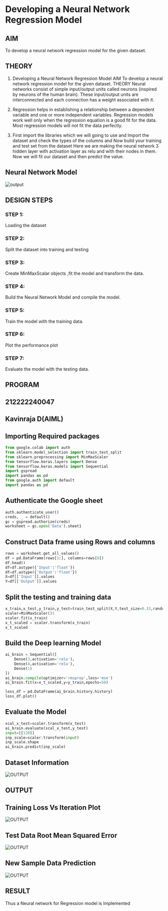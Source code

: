# Developing a Neural Network Regression Model

## AIM

To develop a neural network regression model for the given dataset.

## THEORY

1) Developing a Neural Network Regression Model AIM To develop a neural network regression model for the given dataset. THEORY Neural networks consist of simple input/output units called neurons (inspired by neurons of the human brain). These input/output units are interconnected and each connection has a weight associated with it.

2) Regression helps in establishing a relationship between a dependent variable and one or more independent variables. Regression models work well only when the regression equation is a good fit for the data. Most regression models will not fit the data perfectly.

3) First import the libraries which we will going to use and Import the dataset and check the types of the columns and Now build your training and test set from the dataset Here we are making the neural network 3 hidden layer with activation layer as relu and with their nodes in them. Now we will fit our dataset and then predict the value.

## Neural Network Model

![output](./images/network.jpg)

## DESIGN STEPS

### STEP 1:

Loading the dataset

### STEP 2:

Split the dataset into training and testing

### STEP 3:

Create MinMaxScalar objects ,fit the model and transform the data.

### STEP 4:

Build the Neural Network Model and compile the model.

### STEP 5:

Train the model with the training data.

### STEP 6:

Plot the performance plot

### STEP 7:

Evaluate the model with the testing data.

## PROGRAM


## 212222240047
## Kavinraja D(AIML)
## Importing Required packages
```py
from google.colab import auth
from sklearn.model_selection import train_test_split
from sklearn.preprocessing import MinMaxScaler
from tensorflow.keras.layers import Dense
from tensorflow.keras.models import Sequential
import gspread
import pandas as pd
from google.auth import default
import pandas as pd
```

## Authenticate the Google sheet
```py
auth.authenticate_user()
creds, _ = default()
gc = gspread.authorize(creds)
worksheet = gc.open('Data').sheet1
```

## Construct Data frame using Rows and columns
```py
rows = worksheet.get_all_values()
df = pd.DataFrame(rows[1:], columns=rows[0])
df.head()
df=df.astype({'Input':'float'})
df=df.astype({'Output':'float'})
X=df[['Input']].values
Y=df[['Output']].values
```

## Split the testing and training data
```py
x_train,x_test,y_train,y_test=train_test_split(X,Y,test_size=0.33,random_state=50)
scaler=MinMaxScaler()1
scaler.fit(x_train)
x_t_scaled = scaler.transform(x_train)
x_t_scaled
```

## Build the Deep learning Model
```py
ai_brain = Sequential([
    Dense(3,activation='relu'),
    Dense(4,activation='relu'),
    Dense(1)
])
ai_brain.compile(optimizer='rmsprop',loss='mse')
ai_brain.fit(x=x_t_scaled,y=y_train,epochs=50)

loss_df = pd.DataFrame(ai_brain.history.history)
loss_df.plot()
```

## Evaluate the Model
```py
scal_x_test=scaler.transform(x_test)
ai_brain.evaluate(scal_x_test,y_test)
input=[[120]]
inp_scale=scaler.transform(input)
inp_scale.shape
ai_brain.predict(inp_scale)
```

## Dataset Information

![OUTPUT](./images/input.png)

## OUTPUT

## Training Loss Vs Iteration Plot

![OUTPUT](./images/o2.png)
## Test Data Root Mean Squared Error

![OUTPUT](./images/o1.png)

## New Sample Data Prediction

![OUTPUT](./images/o3.png)

## RESULT
Thus a Neural network for Regression model is Implemented